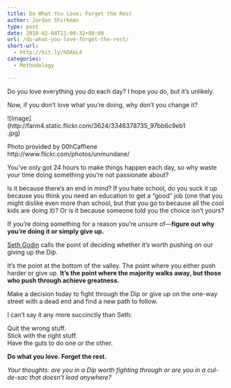 ```yaml
---
title: Do What You Love; Forget the Rest
author: Jordan Shirkman
type: post
date: 2010-02-04T11:00:32+00:00
url: /do-what-you-love-forget-the-rest/
short-url:
  - http://bit.ly/hDAkL4
categories:
  - Methodology

---
```

Do you love everything you do each day? I hope you do, but it’s unlikely.

Now, if you don’t love what you’re doing, why don’t you change it?

<div style="width: 410px" class="wp-caption aligncenter">
  ![Image](http://farm4.static.flickr.com/3624/3346378735_97bb6c9eb1.jpg)
  
  <p class="wp-caption-text">
    Photo provided by 00hCaffiene http://www.flickr.com/photos/unmundane/
  </p>
</div>

You’ve only got 24 hours to make things happen each day, so why waste your time doing something you’re not passionate about?

Is it because there’s an end in mind? If you hate school, do you suck it up because you think you need an education to get a “good” job (one that you might dislike even more than school, but that you go to because all the cool kids are doing it)? Or is it because someone told you the choice isn’t yours?

If you’re doing something for a reason you’re unsure of—**figure out why you’re doing it or simply give up.**

[Seth Godin](http://sethgodin.com/sg/) calls the point of deciding whether it’s worth pushing on our giving up the Dip.

It’s the point at the bottom of the valley. The point where you either push harder or give up. **It’s the point where the majority walks away, but those who push through achieve greatness.**

Make a decision today to fight through the Dip or give up on the one-way street with a dead end and find a new path to follow.

I can’t say it any more succinctly than Seth:

Quit the wrong stuff.  
Stick with the right stuff.  
Have the guts to do one or the other.

**Do what you love. Forget the rest.**

_Your thoughts: are you in a Dip worth fighting through or are you in a cul-de-sac that doesn’t lead anywhere?_
